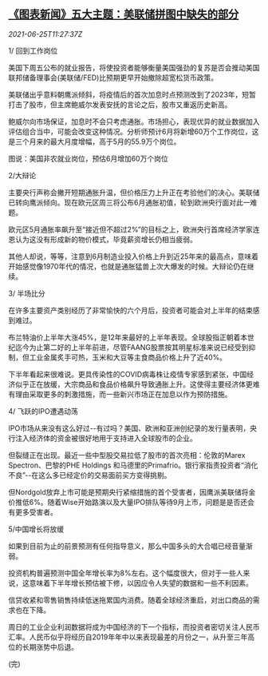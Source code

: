 <!--1624620662000-->
[《图表新闻》五大主题：美联储拼图中缺失的部分](https://cn.reuters.com/article/global-markets-themes-fed-0625-idCNKCS2E1131)
------

<div><i>2021-06-25T11:27:37Z</i></div><p>1/ 回到工作岗位</p><p>美国下周五公布的就业报告，将使投资者能够衡量美国强劲的复苏是否会推动美国联邦储备理事会(美联储/FED)比预期更早开始撤除超宽松货币政策。</p><p>美联储出乎意料朝鹰派倾斜，将疫情后的首次加息时点预测改到了2023年，短暂打击了股市，但主席鲍威尔发表安抚的言论之后，股市又重返历史新高。</p><p>鲍威尔向市场保证，加息时不会只考虑通胀。市场担心，表现优异的就业数据加入评估组合当中，可能会改变这种情况。分析师预计6月将新增60万个工作岗位，这是三个月来的最大月度增幅，高于5月的55.9万个岗位。</p><p>图说：美国非农就业岗位，预估6月增加60万个岗位</p><p>2/大辩论</p><p>主要央行声称会撇开短期通胀升温，但价格压力上升正在考验他们的决心。美联储已转向鹰派倾向。现在欧元区周三将公布6月通胀初值，轮到欧洲央行面对此一难题。</p><p>欧元区5月通胀率飙升至“接近但不超过2%”的目标之上，欧洲央行首席经济学家连恩认为这没有形成新的物价模式，毕竟薪资增长仍相当疲弱。</p><p>其他人却说，等等，注意到6月制造业投入价格上升到近25年来的最高点，意味着开始感觉像1970年代的情况，也就是通胀猛兽上次大爆发的时候。大辩论仍在继续。</p><p>3/ 半场比分</p><p>在许多主要资产类别经历了非常愉快的六个月后，投资者可能会对上半年的结束感到难过。</p><p>布兰特油价上半年大涨45%，是12年来最好的上半年表现。全球股指正朝着本世纪迄今为止第二好的上半年前进，尽管FAANG股票按其明星标准来说已经受到抑制，但工业金属炙手可热，玉米和大豆等主食商品价格上升了近40%。</p><p>下半年看起来很难说。更具传染性的COVID病毒株让疫情专家感到紧张，中国经济似乎正在放缓，大宗商品和食品价格飙升导致通胀上升。这使得主要经济体更难有理由采取更多的刺激措施，而一些新兴市场正在加息以作为预防措施。</p><p>4/ 飞跃的IPO遭遇动荡</p><p>IPO市场从来没有这么好过--有过吗？美国、欧洲和亚洲创纪录的发行量表明，央行注入经济体的资金被很好地用于支持进入全球股市的企业。</p><p>但裂缝正在出现。最近一些中型股交易拉低了股市的首次亮相：伦敦的Marex Spectron、巴黎的PHE Holdings 和马德里的Primafrio。银行家指责投资者“消化不良”--在这么多已经定价的交易面前买方变得挑剔。</p><p>但Nordgold放弃上市可能是预期央行紧缩措施的首个受害者，因鹰派美联储将金价推低6%。随着Wise开始路演以及大量IPO排队等待9月上市，问题是是否还会有更多受害者。</p><p>5/中国增长将放缓</p><p>如果到目前为止的前景预测有任何指导意义，那么中国多头的大合唱已经音量渐弱。</p><p>投资机构普遍预测中国全年增长率为8%左右。这个幅度很大，但对于一些人来说，这意味着下半年增长预估被下修，以因应令人失望的数据和一些不利因素。</p><p>信贷收紧和零售销售持续低迷拖累国内消费。随着全球经济重启，对出口商品的需求也在下降。</p><p>周日的工业企业利润数据将成为中国经济的下一个指标，而投资者密切关注人民币汇率。人民币似乎将经历自2019年年中以来表现最差的月份之一，从升至三年高位的长期涨势中后退。</p><p>(完)</p>
